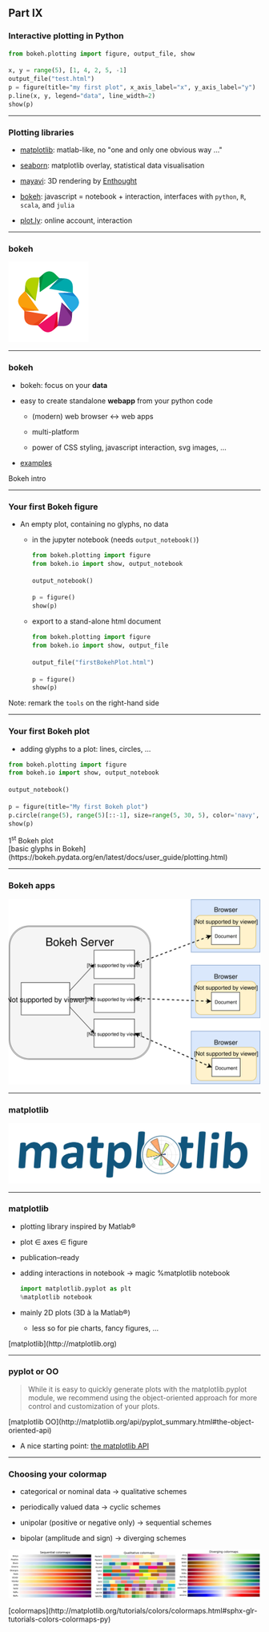 ## Part IX
### Interactive plotting in Python

```python
from bokeh.plotting import figure, output_file, show

x, y = range(5), [1, 4, 2, 5, -1]
output_file("test.html")
p = figure(title="my first plot", x_axis_label="x", y_axis_label="y")
p.line(x, y, legend="data", line_width=2)
show(p)
```

---

### Plotting libraries

* [matplotlib](http://matplotlib.org): matlab-like, no "one and only one obvious way &#8230;"

* [seaborn](http://seaborn.pydata.org): matplotlib overlay, statistical data visualisation

* [mayavi](http://code.enthought.com/projects/mayavi/): 3D rendering by [Enthought](https://www.enthought.com)
<!-- .element: class="fragment fade-out" data-fragment-index="1" -->

* [bokeh](https://bokeh.pydata.org/en/latest/index.html): javascript = notebook + interaction, interfaces with `python`, `R`, `scala`, and `julia`

* [plot.ly](https://plot.ly/python/): online account, interaction
<!-- .element: class="fragment fade-out" data-fragment-index="1" -->

---

### bokeh

![bokeh](./images/bokeh_logo.png)

---

### bokeh

* bokeh: focus on your __data__

* easy to create standalone __webapp__ from your python code

  * (modern) web browser &leftrightarrow; web apps

  * multi-platform

  * power of CSS styling, javascript interaction, svg images, &#8230;

* [examples](https://bokeh.pydata.org/en/latest/docs/gallery.html#gallery)

<div class="exo">Bokeh intro</div>

---

### Your first Bokeh figure

* An empty plot, containing no glyphs, no data
  * in the jupyter notebook (needs `output_notebook()`)

    ```python
    from bokeh.plotting import figure
    from bokeh.io import show, output_notebook

    output_notebook()

    p = figure()
    show(p)
    ```

  * export to a stand-alone html document

    ```python
    from bokeh.plotting import figure
    from bokeh.io import show, output_file

    output_file("firstBokehPlot.html")

    p = figure()
    show(p)
    ```  

Note:
remark the `tools` on the right-hand side

---

### Your first Bokeh plot

* adding glyphs to a plot: lines, circles, &#8230;

```python
from bokeh.plotting import figure
from bokeh.io import show, output_notebook

output_notebook()

p = figure(title="My first Bokeh plot")
p.circle(range(5), range(5)[::-1], size=range(5, 30, 5), color='navy', alpha=0.3)
show(p)
```

<div class="exo">1<sup>st</sup> Bokeh plot</div>
<div class="see-also">[basic glyphs in Bokeh](https://bokeh.pydata.org/en/latest/docs/user_guide/plotting.html)</div>

---

### Bokeh apps

![Bokeh server model](./images/bokeh_serve.svg)

---

### matplotlib

![matplotlib](./images/matplotlib.svg)

---

### matplotlib

* plotting library inspired by Matlab&reg;

* plot &in; axes &in; figure

* publication&ndash;ready

* adding interactions in notebook &rightarrow; magic %matplotlib notebook

    ```python
    import matplotlib.pyplot as plt
    %matplotlib notebook
    ```

* mainly 2D plots (3D &agrave; la Matlab&reg;)
  * less so for pie charts, fancy figures, &#8230;

<div class="see-also">[matplotlib](http://matplotlib.org)</div>

---

### pyplot or OO

> While it is easy to quickly generate plots with the matplotlib.pyplot module, we recommend using the object-oriented approach for more control and customization of your plots.

<div class="see-also">[matplotlib OO](http://matplotlib.org/api/pyplot_summary.html#the-object-oriented-api)</div>

* A nice starting point: [the matplotlib API](http://matplotlib.org/api/index.html)

---

### Choosing your colormap

* categorical or nominal data &rightarrow; qualitative schemes

* periodically valued data &rightarrow; cyclic schemes

* unipolar (positive or negative only) &rightarrow; sequential schemes

* bipolar (amplitude and sign) &rightarrow; diverging schemes

![colormaps](./images/colormaps.png)

<div class="see-also">[colormaps](http://matplotlib.org/tutorials/colors/colormaps.html#sphx-glr-tutorials-colors-colormaps-py)</div>
